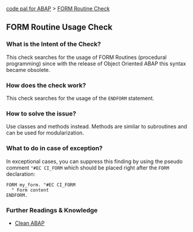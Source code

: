 [code pal for ABAP](../../README.md) > [FORM Routine Check](form-routine.md)

## FORM Routine Usage Check

### What is the Intent of the Check?

This check searches for the usage of FORM Routines (procedural programming) since with the release of Object Oriented ABAP this syntax became obsolete.

### How does the check work?

This check searches for the usage of the `ENDFORM` statement.

### How to solve the issue?

Use classes and methods instead. Methods are similar to subroutines and can be used for modularization.

### What to do in case of exception?

In exceptional cases, you can suppress this finding by using the pseudo comment `"#EC CI_FORM` which should be placed right after the `FORM` declaration:

```abap
FORM my_form. "#EC CI_FORM
  " Form content
ENDFORM.
```

### Further Readings & Knowledge

* [Clean ABAP](https://github.com/SAP/styleguides/blob/main/clean-abap/CleanABAP.md#prefer-object-orientation-to-procedural-programming)
